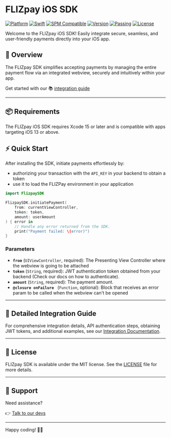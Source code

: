# FLIZpay iOS SDK

[![Platform](https://img.shields.io/badge/platform-iOS-blue)](https://developer.apple.com/ios/)
[![Swift](https://img.shields.io/badge/swift-5-orange)](https://swift.org/)
[![SPM Compatible](https://img.shields.io/badge/SPM-compatible-brightgreen)](https://swift.org/package-manager/)
[![Version](https://img.shields.io/github/v/tag/Flizpay/flizpay-ios)](https://github.com/Flizpay/flizpay-ios/releases)
[![Passing](https://github.com/Flizpay/flizpay-ios/actions/workflows/run-tests.yml/badge.svg?branch=main&event=pull_request_target)](https://github.com/Flizpay/flizpay-ios/actions/workflows/run-tests.yml)
[![License](https://img.shields.io/github/license/Flizpay/flizpay-ios)](LICENSE)

Welcome to the FLIZpay iOS SDK! Easily integrate secure, seamless, and user-friendly payments directly into your iOS app.

## 🚀 Overview

The FLIZpay SDK simplifies accepting payments by managing the entire payment flow via an integrated webview, securely and intuitively within your app.

Get started with our 📚 [integration guide](https://www.docs.flizpay.de/docs/sdk/Installation)

---

## 📦 Requirements

The FLIZpay iOS SDK requires Xcode 15 or later and is compatible with apps targeting iOS 13 or above. 

## ⚡️ Quick Start

After installing the SDK, initiate payments effortlessly by: 
- authorizing your transaction with the `API_KEY` in your backend to obtain a token
- use it to load the FLIZPay environment in your application

```swift
import FlizpaySDK

FlizpaySDK.initiatePayment(
    from: currentViewController,
    token: token,
    amount: userAmount
) { error in
    // Handle any error returned from the SDK.
    print("Payment failed: \(error)")
}
```

### Parameters

- **`from`** (`UIViewController`, required): The Presenting View Controller where the webview is going to be attached
- **`token`** (`String`, required): JWT authentication token obtained from your backend (Check our docs on how to authenticate).
- **`amount`** (`String`, required): The payment amount.
- **`@closure onFailure `** (`Function`, optional): Block that receives an error param to be called when the webview can't be opened
---

## 📖 Detailed Integration Guide

For comprehensive integration details, API authentication steps, obtaining JWT tokens, and additional examples, see our [Integration Documentation](https://www.docs.flizpay.de/docs/sdk/Installation).

---

## 📄 License

FLIZpay SDK is available under the MIT license. See the [LICENSE](LICENSE) file for more details.

---

## 🛟 Support

Need assistance?

👉 [Talk to our devs](https://support.flizpay.de)

---

Happy coding! 🚀🎉

